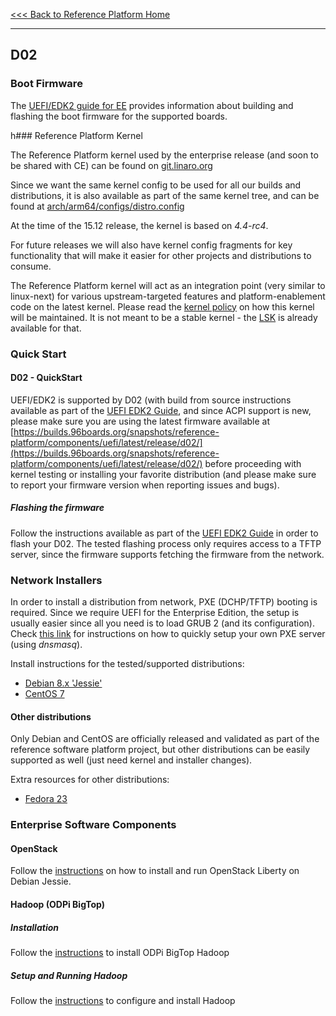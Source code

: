 [<<< Back to Reference Platform Home](https://github.com/96boards/documentation/wiki/Reference-Platform-Home#)

***

## D02

### Boot Firmware

The [UEFI/EDK2 guide for EE](https://github.com/96boards/documentation/wiki/UEFI-EDK2-Guide-for-EE) provides information about building and flashing the boot firmware for the supported boards.

h### Reference Platform Kernel

The Reference Platform kernel used by the enterprise release (and soon to be shared with CE) can be found on [git.linaro.org](https://git.linaro.org/people/amit.kucheria/kernel.git/shortlog/refs/heads/96b/releases/2015.12)

Since we want the same kernel config to be used for all our builds and distributions, it is also available as part of the same kernel tree, and can be found at [arch/arm64/configs/distro.config](https://git.linaro.org/people/amit.kucheria/kernel.git/blob/refs/heads/96b/releases/2015.12:/arch/arm64/configs/distro.config)

At the time of the 15.12 release, the kernel is based on *4.4-rc4*.

For future releases we will also have kernel config fragments for key functionality that will make it easier for other projects and distributions to consume.

The Reference Platform kernel will act as an integration point (very similar to linux-next) for various upstream-targeted features and platform-enablement code on the latest kernel. Please read the [kernel policy](https://github.com/96boards/documentation/wiki/RP-Kernel-Policy) on how this kernel will be maintained. It is not meant to be a stable kernel - the [LSK](https://wiki.linaro.org/LSK) is already available for that.

### Quick Start

#### D02 - QuickStart

UEFI/EDK2 is supported by D02 (with build from source instructions available as part of the [UEFI EDK2 Guide](https://github.com/96boards/documentation/wiki/UEFI-EDK2-Guide-for-EE#building), and since ACPI support is new, please make sure you are using the latest firmware available at [https://builds.96boards.org/snapshots/reference-platform/components/uefi/latest/release/d02/](https://builds.96boards.org/snapshots/reference-platform/components/uefi/latest/release/d02/) before proceeding with kernel testing or installing your favorite distribution (and please make sure to report your firmware version when reporting issues and bugs).

##### Flashing the firmware

Follow the instructions available as part of the [UEFI EDK2 Guide](https://github.com/96boards/documentation/wiki/UEFI-EDK2-Guide-for-EE#d02) in order to flash your D02. The tested flashing process only requires access to a TFTP server, since the firmware supports fetching the firmware from the network.

### Network Installers

In order to install a distribution from network, PXE (DCHP/TFTP) booting is required. Since we require UEFI for the Enterprise Edition, the setup is usually easier since all you need is to load GRUB 2 (and its configuration). Check [this link](https://github.com/96boards/documentation/wiki/DHCP-TFTP-server-for-UEFI-distro-network-installers) for instructions on how to quickly setup your own PXE server (using *dnsmasq*).

Install instructions for the tested/supported distributions:
* [Debian 8.x 'Jessie'](https://github.com/96boards/documentation/wiki/Installing-Debian-Jessie)
* [CentOS 7](https://github.com/96boards/documentation/wiki/Installing-CentOS-7)

#### Other distributions

Only Debian and CentOS are officially released and validated as part of the reference software platform project, but other distributions can be easily supported as well (just need kernel and installer changes).

Extra resources for other distributions:
* [Fedora 23](https://github.com/96boards/documentation/wiki/Installing-Fedora-23)

### Enterprise Software Components

#### OpenStack

Follow the [instructions](https://github.com/96boards/documentation/wiki/Openstack-Liberty) on how to install and run OpenStack Liberty on Debian Jessie.

#### Hadoop (ODPi BigTop)

##### Installation

Follow the [instructions](https://github.com/96boards/documentation/wiki/ODPi-Hadoop-Installation) to install ODPi BigTop Hadoop

##### Setup and Running Hadoop

Follow the [instructions](https://github.com/96boards/documentation/wiki/ODPi-BigTop-Hadoop-configuration-and-Running) to configure and install Hadoop


